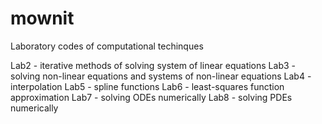 # mownit
Laboratory codes of computational techinques 

Lab2 - iterative methods of solving system of linear equations
Lab3 - solving non-linear equations and systems of non-linear equations
Lab4 - interpolation
Lab5 - spline functions
Lab6 - least-squares function approximation
Lab7 - solving ODEs numerically
Lab8 - solving PDEs numerically
